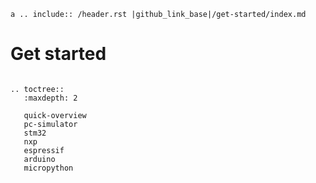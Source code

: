 ```eval_rst
a .. include:: /header.rst |github_link_base|/get-started/index.md
```
# Get started

```eval_rst

.. toctree::
   :maxdepth: 2

   quick-overview
   pc-simulator
   stm32
   nxp
   espressif
   arduino
   micropython
```

